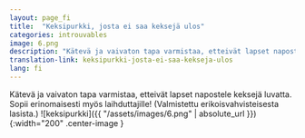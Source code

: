 ```yaml
---
layout: page_fi
title:  "Keksipurkki, josta ei saa keksejä ulos"
categories: introuvables
image: 6.png
description: "Kätevä ja vaivaton tapa varmistaa, etteivät lapset napostele keksejä luvatta. Sopii erinomaisesti myös laihduttajille! Valmistettu erikoisvahvisteisesta lasista."
translation-link: keksipurkki-josta-ei-saa-kekseja-ulos
lang: fi
---
```

Kätevä ja vaivaton tapa varmistaa, etteivät lapset napostele keksejä luvatta. Sopii erinomaisesti myös laihduttajille! (Valmistettu erikoisvahvisteisesta lasista.)
![keksipurkki]({{ "/assets/images/6.png" | absolute_url }}){:width="200" .center-image }
